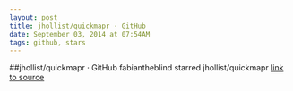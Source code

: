 ```yaml
---
layout: post
title: jhollist/quickmapr · GitHub
date: September 03, 2014 at 07:54AM
tags: github, stars
---
```

##jhollist/quickmapr · GitHub
fabiantheblind starred jhollist/quickmapr
[link to source](http://ift.tt/1rkfDAt) 
